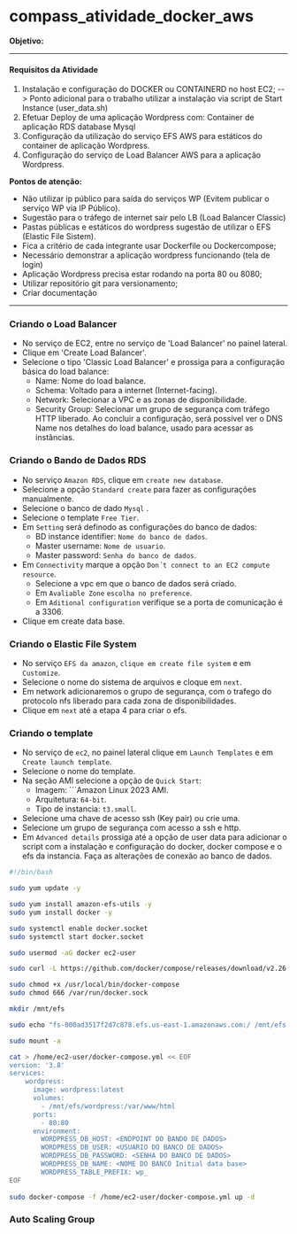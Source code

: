# compass_atividade_docker_aws 

**Objetivo:** 

---
#### Requisitos da Atividade

1. Instalação e configuração do DOCKER ou CONTAINERD no host EC2;
	--> Ponto adicional para o trabalho utilizar a instalação via script de Start Instance (user_data.sh)
2. Efetuar Deploy de uma aplicação Wordpress com:
	Container de aplicação
	RDS database Mysql
3. Configuração da utilização do serviço EFS AWS para estáticos do container de aplicação Wordpress.
4. Configuração do serviço de Load Balancer AWS para a aplicação Wordpress.

**Pontos de atenção:**
- Não utilizar ip público para saída do serviços WP (Evitem publicar o serviço WP via IP Público).
- Sugestão para o tráfego de internet sair pelo LB (Load Balancer Classic)
- Pastas públicas e estáticos do wordpress sugestão de utilizar o EFS (Elastic File Sistem).
- Fica a critério de cada integrante usar Dockerfile ou Dockercompose;
- Necessário demonstrar a aplicação wordpress funcionando (tela de login)
- Aplicação Wordpress precisa estar rodando na porta 80 ou 8080;
- Utilizar repositório git para versionamento;
- Criar documentação
---
### Criando o Load Balancer
- No serviço de EC2, entre no serviço de 'Load Balancer' no painel lateral.
-  Clique em 'Create Load Balancer'.
-  Selecione o tipo 'Classic Load Balancer' e prossiga para a configuração básica do load balance:
	- Name: Nome do load balance.
	- Schema: Voltado para a internet (Internet-facing).
	- Network: Selecionar a VPC e as zonas de disponibilidade.
	- Security Group: Selecionar um grupo de segurança com tráfego HTTP liberado.
	Ao concluir a configuração, será possível ver o DNS Name nos detalhes do load balance, usado para acessar as instâncias.
### Criando o Bando de Dados RDS
- No serviço ```Amazon RDS```, clique em ```create new database```.
- Selecione a opção ```Standard create``` para fazer as configurações manualmente.
- Selecione o  banco de dado ```Mysql``` .
- Selecione o template ```Free Tier```.
- Em ```Setting``` será definodo as configurações do banco de dados:
	- BD instance identifier: ```Nome do banco de dados```.
	- Master username: ```Nome de usuario```.
	- Master password: ```Senha do banco de dados```.
- Em ```Connectivity``` marque a opção ```Don´t connect to an EC2 compute resource```.
	- Selecione a vpc em que o banco de dados será criado.
	- Em ```Avaliable Zone``` ```escolha no preference```.
	- Em ```Aditional configuration``` verifique se a porta de comunicação é a 3306.
- Clique em create data base.
### Criando o Elastic File System
- No serviço ```EFS da amazon```,  ```clique em create file system``` e em ```Customize```.
- Selecione o nome do sistema de arquivos e cloque em ```next```.
- Em network adicionaremos o grupo de segurança, com o trafego do protocolo nfs liberado para cada zona de disponibilidades.
- Clique em ```next``` até a etapa 4 para criar o efs.
### Criando o template
-  No serviço de ```ec2```, no painel lateral clique em ```Launch Templates``` e em ```Create launch template```.
- Selecione o nome do template.
- Na seção AMI selecione a opção de ```Quick Start```:
	- Imagem: ```Amazon Linux 2023 AMI.
	- Arquitetura: ```64-bit```.
	- Tipo de instancia: ```t3.small```.
- Selecione uma chave de acesso ssh (Key pair) ou crie uma.
- Selecione um grupo de segurança com acesso a ssh e http.
- Em ```Advanced details``` prossiga até a opção de user data para adicionar o script com a instalação e configuração do docker, docker compose e o efs da instancia. Faça as alterações de conexão ao banco de dados.

```sh
#!/bin/bash

sudo yum update -y

sudo yum install amazon-efs-utils -y
sudo yum install docker -y

sudo systemctl enable docker.socket
sudo systemctl start docker.socket

sudo usermod -aG docker ec2-user

sudo curl -L https://github.com/docker/compose/releases/download/v2.26.0/docker-compose-linux-x86_64 -o /usr/local/bin/docker-compose

sudo chmod +x /usr/local/bin/docker-compose
sudo chmod 666 /var/run/docker.sock

mkdir /mnt/efs

sudo echo "fs-000ad3517f2d7c878.efs.us-east-1.amazonaws.com:/ /mnt/efs nfs4 nfsvers=4.1,rsize=1048576,wsize=1048576,hard,timeo=600,retrans=2,noresvport,_netdev 0 0" >> /etc/fstab

sudo mount -a

cat > /home/ec2-user/docker-compose.yml << EOF
version: '3.8'
services:
	wordpress:
	  image: wordpress:latest
	  volumes:
		- /mnt/efs/wordpress:/var/www/html
	  ports:
		- 80:80
	  environment:
		WORDPRESS_DB_HOST: <ENDPOINT DO BANDO DE DADOS>
		WORDPRESS_DB_USER: <USUARIO DO BANCO DE DADOS>
		WORDPRESS_DB_PASSWORD: <SENHA DO BANCO DE DADOS>
		WORDPRESS_DB_NAME: <NOME DO BANCO Initial data base>
		WORDPRESS_TABLE_PREFIX: wp_
EOF
	
sudo docker-compose -f /home/ec2-user/docker-compose.yml up -d
```
### Auto Scaling Group